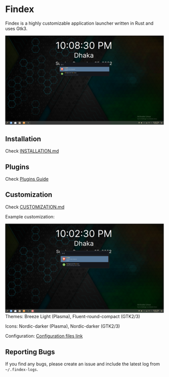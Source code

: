 # Findex

Findex is a highly customizable application launcher written in Rust and uses Gtk3.

![Screenshot](screenshot.png)

## Installation
Check [INSTALLATION.md](./INSTALLATION.md)

## Plugins
Check [Plugins Guide](crates/findex-plugin/README.md)

## Customization
Check [CUSTOMIZATION.md](./CUSTOMIZATION.md)

Example customization:

![Customized Screenshot](screenshot_customized.png)
Themes: Breeze Light (Plasma), Fluent-round-compact (GTK2/3)

Icons: Nordic-darker (Plasma), Nordic-darker (GTK2/3)

Configuration: [Configuration files link](https://gist.github.com/mdgaziur/1d31a5db4b76693db614f553c0b036f0)

## Reporting Bugs
If you find any bugs, please create an issue and include the latest log from `~/.findex-logs`.
